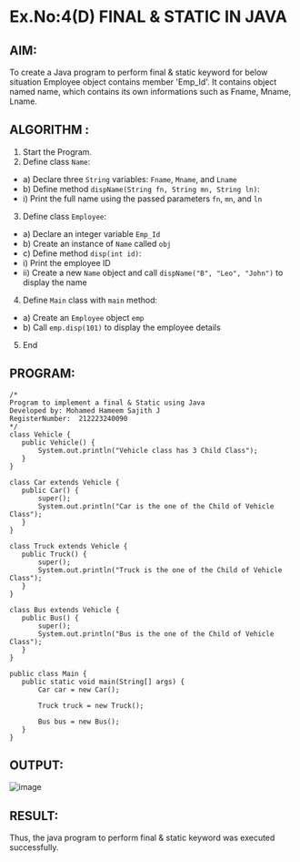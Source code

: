 # Ex.No:4(D) FINAL & STATIC IN JAVA

## AIM:
   To create a Java program to perform final & static keyword for below situation Employee object contains member 'Emp_Id'. It contains object named name, which contains its own informations such as Fname, Mname, Lname.
 
## ALGORITHM :
1.	Start the Program.
2.	Define class `Name`:
-	a) Declare three `String` variables: `Fname`, `Mname`, and `Lname`
-	b) Define method `dispName(String fn, String mn, String ln)`:
-	i) Print the full name using the passed parameters `fn`, `mn`, and `ln`
3.	Define class `Employee`:
-	a) Declare an integer variable `Emp_Id`
-	b) Create an instance of `Name` called `obj`
-	c) Define method `disp(int id)`:
-	i) Print the employee ID
-	ii) Create a new `Name` object and call `dispName("B", "Leo", "John")` to display the name
4.	Define `Main` class with `main` method:
-	a) Create an `Employee` object `emp`
-	b) Call `emp.disp(101)` to display the employee details
5.	End






## PROGRAM:
 ```
/*
Program to implement a final & Static using Java
Developed by: Mohamed Hameem Sajith J
RegisterNumber:  212223240090 
*/
class Vehicle {
    public Vehicle() {
        System.out.println("Vehicle class has 3 Child Class");
    }
}

class Car extends Vehicle {
    public Car() {
        super(); 
        System.out.println("Car is the one of the Child of Vehicle Class");
    }
}

class Truck extends Vehicle {
    public Truck() {
        super(); 
        System.out.println("Truck is the one of the Child of Vehicle Class");
    }
}

class Bus extends Vehicle {
    public Bus() {
        super(); 
        System.out.println("Bus is the one of the Child of Vehicle Class");
    }
}

public class Main {
    public static void main(String[] args) {
        Car car = new Car();
        
        Truck truck = new Truck();
        
        Bus bus = new Bus();
    }
}
```



## OUTPUT:

![image](https://github.com/user-attachments/assets/06bac3a4-a549-491e-b3a7-58bd16439fa3)


## RESULT:
Thus, the java program to perform final & static keyword was executed successfully.
